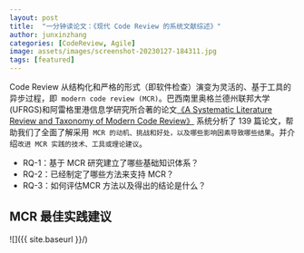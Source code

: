 ```yaml
---
layout: post
title:  "一分钟读论文：《现代 Code Review 的系统文献综述》"
author: junxinzhang
categories: [CodeReview, Agile]
image: assets/images/screenshot-20230127-184311.jpg
tags: [featured]
---
```

Code Review 从结构化和严格的形式（即软件检查）演变为灵活的、基于工具的异步过程，即` modern code review (MCR)`。巴西南里奥格兰德州联邦大学 (UFRGS)和阿雷格里港信息学研究所合著的论文[《A Systematic Literature Review and Taxonomy of Modern Code Review》][paper1-url] 系统分析了 139 篇论文，帮助我们了全面了解采用` MCR 的动机、挑战和好处，以及哪些影响因素导致哪些结果`。并介绍`改进 MCR 实践的技术、工具或理论建议`。


- RQ-1：基于 MCR 研究建立了哪些基础知识体系？
- RQ-2：已经制定了哪些方法来支持 MCR？
- RQ-3：如何评估MCR 方法以及得出的结论是什么？

## MCR 最佳实践建议


![]({{ site.baseurl }}/)


[paper1-url]: https://arxiv.org/pdf/2103.08777.pdf 